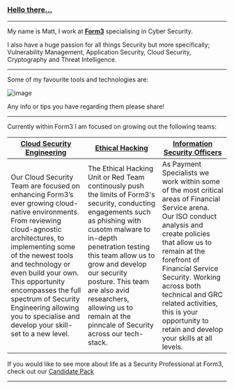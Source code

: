 ### **[Hello there...](https://i.kym-cdn.com/photos/images/original/001/947/998/a66.jpg)**

___

My name is Matt, I work at **[Form3](https://www.form3.tech/)** specialising in Cyber Security. 

I also have a huge passion for all things Security but more specifically; Vulnerability Management, Application Security, Cloud Security, Cryptography and Threat Intelligence. 
___

Some of my favourite tools and technologies are: 

![image](https://user-images.githubusercontent.com/83697435/170534238-f4e85337-e7c2-4fa6-8ac6-e8c5300b175a.png)

Any info or tips you have regarding them please share! 
___

Currently within Form3 I am focused on growing out the following teams:

| **[Cloud Security Engineering](https://github.com/form3tech-oss/infosec-candidate-pack/blob/master/roles/cse.md)** | **[Ethical Hacking](https://github.com/form3tech-oss/infosec-candidate-pack/blob/master/roles/ethical_hacker.md)** | **[Information Security Officers](https://github.com/form3tech-oss/infosec-candidate-pack/blob/master/roles/iso.md)** | 
| --- | --- | --- | 
| Our Cloud Security Team are focused on enhancing Form3’s ever growing cloud-native environments. From reviewing cloud-agnostic architectures, to implementing some of the newest tools and technology or even build your own. This opportunity encompasses the full spectrum of Security Engineering allowing you to specialise and develop your skill-set to a new level. | The Ethical Hacking Unit or Red Team continously push the limits of Form3's security, conducting engagements such as phishing with cusotm malware to in-depth penetration testing this team allow us to grow and develop our security posture. This team are also avid researchers, allowing us to remain at the pinncale of Security across our tech-stack. | As Payment Specialists we work within some of the most critical areas of Financial Service arena. Our ISO conduct analysis and create policies that allow us to remain at the forefront of Financial Service Security. Working across both technical and GRC related activities, this is your opportunity to retain and develop your skills at all levels.| 

If you would like to see more about life as a Security Professional at Form3, check out our [Candidate Pack](https://github.com/form3tech-oss/infosec-candidate-pack) 

___



<!--
**Matt-Hockey-Form3/matt-hockey-form3** is a ✨ _special_ ✨ repository because its `README.md` (this file) appears on your GitHub profile.

Here are some ideas to get you started:

- 🔭 I’m currently working on ...
- 🌱 I’m currently learning ...
- 👯 I’m looking to collaborate on ...
- 🤔 I’m looking for help with ...
- 💬 Ask me about ...
- 📫 How to reach me: ...
- 😄 Pronouns: ...
- ⚡ Fun fact: ...
-->
